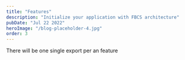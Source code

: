 ```yaml
---
title: "Features"
description: "Initialize your application with FBCS architecture"
pubDate: "Jul 22 2022"
heroImage: "/blog-placeholder-4.jpg"
order: 3
---
```


There will be one single export per an feature

